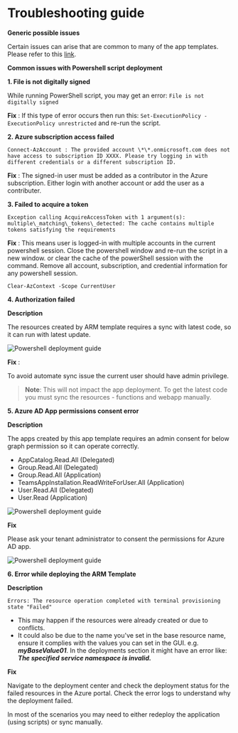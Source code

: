 # Troubleshooting guide

**Generic possible issues**

Certain issues can arise that are common to many of the app templates. Please refer to this [link](https://github.com/OfficeDev/microsoft-teams-stickers-app/wiki/Troubleshooting).

**Common issues with Powershell script deployment**

**1. File is not digitally signed**

While running PowerShell script, you may get an error: `File is not digitally signed`

**Fix** : If this type of error occurs then run this: `Set-ExecutionPolicy -ExecutionPolicy unrestricted`  and re-run the script.

**2. Azure subscription access failed**

`Connect-AzAccount : The provided account \*\*.onmicrosoft.com does not have access to subscription ID XXXX. Please try logging in with different credentials or a different subscription ID.`

**Fix** : The signed-in user must be added as a contributor in the Azure subscription. Either login with another account or add the user as a contributer.

**3. Failed to acquire a token**

`Exception calling AcquireAccessToken with 1 argument(s): multiple\_matching\_tokens\_detected: The cache contains multiple tokens satisfying the requirements`

**Fix** : This means user is logged-in with multiple accounts in the current powershell session. Close the powershell window and re-run the script in a new window. or clear the cache of the powerShell session with the command.
Remove all account, subscription, and credential information for any powershell session.

`
Clear-AzContext -Scope CurrentUser
`

**4. Authorization failed**

**Description**

The resources created by ARM template requires a sync with latest code, so it can run with latest update.

![Powershell deployment guide](images/authorization_fail.png)

**Fix** :

To avoid automate sync issue the current user should have admin privilege.

> **Note**: This will not impact the app deployment. To get the latest code you must sync the resources - functions and webapp manually. 

**5. Azure AD App permissions consent error**

**Description**

The apps created by this app template requires an admin consent for below graph permission so it can operate correctly.
* AppCatalog.Read.All (Delegated)
* Group.Read.All (Delegated)
* Group.Read.All (Application)
* TeamsAppInstallation.ReadWriteForUser.All (Application)
* User.Read.All (Delegated)
* User.Read (Application)

![Powershell deployment guide](images/admin_consent_error.png)

**Fix**

Please ask your tenant administrator to consent the permissions for Azure AD app.

![Powershell deployment guide](images/graph_permissions_access.png)

**6. Error while deploying the ARM Template**

**Description**

`Errors: The resource operation completed with terminal provisioning state "Failed"`

* This may happen if the resources were already created or due to conflicts. 
* It could also be due to the name you've set in the base resource name, ensure it complies with the values you can set in the GUI. e.g. ***myBaseValue01***. In the deployments section it might have an error like: 
***The specified service namespace is invalid.***

**Fix**

Navigate to the deployment center and check the deployment status for the failed resources in the Azure portal. Check the error logs to understand why the deployment failed.

In most of the scenarios you may need to either redeploy the application (using scripts) or sync manually.